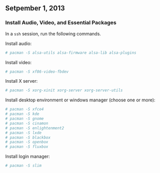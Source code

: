 ## Setpember 1, 2013

### Install Audio, Video, and Essential Packages

In a `ssh` session, run the following commands.

Install audio:

```bash
# pacman -S alsa-utils alsa-firmware alsa-lib alsa-plugins 
```

Install video: 

```bash
# pacman -S xf86-video-fbdev
```

Install X server:

```bash
# pacman -S xorg-xinit xorg-server xorg-server-utils
```

Install desktop environment or windows manager (choose one or more):

```bash
# pacman -S xfce4 
# pacman -S kde
# pacman -S gnome
# pacman -S cinamon
# pacman -S enlightenment2
# pacman -S lxde
# pacman -S blackbox
# pacman -S openbox
# pacman -S fluxbox
```

Install login manager:

```bash
# pacman -S slim
```
